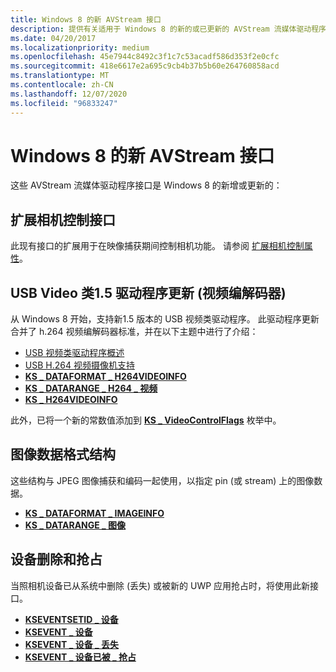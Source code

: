 ```yaml
---
title: Windows 8 的新 AVStream 接口
description: 提供有关适用于 Windows 8 的新的或已更新的 AVStream 流媒体驱动程序接口的信息。
ms.date: 04/20/2017
ms.localizationpriority: medium
ms.openlocfilehash: 45e7944c8492c3f1c7c53acadf586d353f2e0cfc
ms.sourcegitcommit: 418e6617e2a695c9cb4b37b5b60e264760858acd
ms.translationtype: MT
ms.contentlocale: zh-CN
ms.lasthandoff: 12/07/2020
ms.locfileid: "96833247"
---
```

# <a name="new-avstream-interfaces-for-windows-8"></a>Windows 8 的新 AVStream 接口


这些 AVStream 流媒体驱动程序接口是 Windows 8 的新增或更新的：

## <a name="extended-camera-control-interface"></a>扩展相机控制接口


此现有接口的扩展用于在映像捕获期间控制相机功能。 请参阅 [扩展相机控制属性](extended-camera-control-properties.md)。

## <a name="usb-video-class-15-driver-update-h264-video-codec"></a>USB Video 类1.5 驱动程序更新 (视频编解码器) 


从 Windows 8 开始，支持新1.5 版本的 USB 视频类驱动程序。 此驱动程序更新合并了 h.264 视频编解码器标准，并在以下主题中进行了介绍：

-   [USB 视频类驱动程序概述](usb-video-class-driver-overview.md)
-   [USB H.264 视频摄像机支持](usb-h-264-video-cameras-support.md)
-   [**KS \_ DATAFORMAT \_ H264VIDEOINFO**](/windows-hardware/drivers/ddi/ksmedia/ns-ksmedia-tagks_dataformat_h264videoinfo)
-   [**KS \_ DATARANGE \_ H264 \_ 视频**](/windows-hardware/drivers/ddi/ksmedia/ns-ksmedia-tagks_datarange_h264_video)
-   [**KS \_ H264VIDEOINFO**](/windows-hardware/drivers/ddi/ksmedia/ns-ksmedia-tagks_h264videoinfo)

此外，已将一个新的常数值添加到 [**KS \_ VideoControlFlags**](/windows-hardware/drivers/ddi/ksmedia/ne-ksmedia-ks_videocontrolflags) 枚举中。

## <a name="image-data-format-structures"></a>图像数据格式结构


这些结构与 JPEG 图像捕获和编码一起使用，以指定 pin (或 stream) 上的图像数据。

-   [**KS \_ DATAFORMAT \_ IMAGEINFO**](/windows-hardware/drivers/ddi/ksmedia/ns-ksmedia-tagks_dataformat_imageinfo)
-   [**KS \_ DATARANGE \_ 图像**](/windows-hardware/drivers/ddi/ksmedia/ns-ksmedia-tagks_datarange_image)

## <a name="device-removal-and-preemption"></a>设备删除和抢占


当照相机设备已从系统中删除 (丢失) 或被新的 UWP 应用抢占时，将使用此新接口。

-   [**KSEVENTSETID \_ 设备**](./kseventsetid-device.md)
-   [**KSEVENT \_ 设备**](/windows-hardware/drivers/ddi/ks/ne-ks-ksevent_device)
-   [**KSEVENT \_ 设备 \_ 丢失**](./ksevent-device-lost.md)
-   [**KSEVENT \_ 设备已被 \_ 抢占**](./ksevent-device-preempted.md)

 

